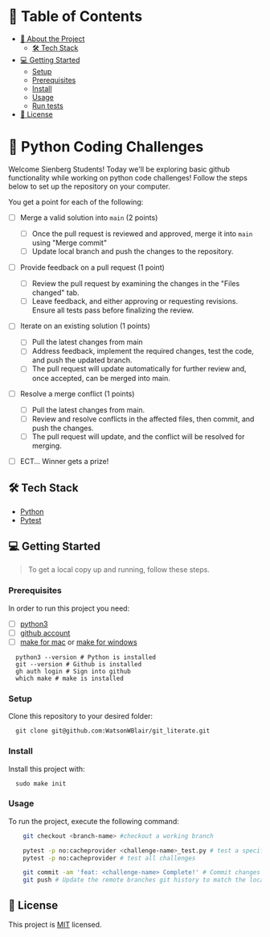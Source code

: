 # 📗 Table of Contents

- [📖 About the Project](#about-project)
  - [🛠 Tech Stack](#tech-stack)
- [💻 Getting Started](#getting-started)
  - [Setup](#setup)
  - [Prerequisites](#prerequisites)
  - [Install](#install)
  - [Usage](#usage)
  - [Run tests](#run-tests)
- [📝 License](#license)

<!-- PROJECT DESCRIPTION -->

# 📖 Python Coding Challenges <a name="about-project"></a>

Welcome Sienberg Students! Today we'll be exploring basic github functionality while working on python code challenges!
Follow the steps below to set up the repository on your computer.

You get a point for each of the following:
- [ ] Merge a valid solution into `main` (2 points)
  - [ ] Once the pull request is reviewed and approved, merge it into `main` using "Merge commit"
  - [ ] Update local branch and push the changes to the repository. 
- [ ] Provide feedback on a pull request (1 point)
  - [ ] Review the pull request by examining the changes in the "Files changed" tab.
  - [ ] Leave feedback, and either approving or requesting revisions. Ensure all tests pass before finalizing the review.
- [ ] Iterate on an existing solution (1 points)
  - [ ] Pull the latest changes from main
  - [ ] Address feedback, implement the required changes, test the code, and push the updated branch.
  - [ ] The pull request will update automatically for further review and, once accepted, can be merged into main.
- [ ] Resolve a merge conflict (1 points)
  - [ ] Pull the latest changes from main.
  - [ ] Review and resolve conflicts in the affected files, then commit, and push the changes.
  - [ ] The pull request will update, and the conflict will be resolved for merging.
- [ ] ECT...
Winner gets a prize!


## 🛠 Tech Stack <a name="tech-stack"></a>
- [Python](https://www.python.org/)
- [Pytest](https://docs.pytest.org/en/7.2.x/)



<!-- GETTING STARTED -->

## 💻 Getting Started <a name="getting-started"></a>

> To get a local copy up and running, follow these steps.

### Prerequisites

In order to run this project you need:

- [ ] [python3](https://docs.python-guide.org/starting/install3/osx/)
- [ ] [github account](https://github.com/)
- [ ] [make for mac](https://formulae.brew.sh/formula/make) or [make for windows](https://gnuwin32.sourceforge.net/packages/make.htm)

```Shell
  python3 --version # Python is installed
  git --version # Github is installed
  gh auth login # Sign into github
  which make # make is installed
```

### Setup

Clone this repository to your desired folder:

```Shell
  git clone git@github.com:WatsonWBlair/git_literate.git
```


### Install

Install this project with:

```Shell
  sudo make init
```


### Usage

To run the project, execute the following command:


```bash
    git checkout <branch-name> #checkout a working branch

    pytest -p no:cacheprovider <challenge-name>_test.py # test a specific challenge
    pytest -p no:cacheprovider # test all challenges

    git commit -am 'feat: <challenge-name> Complete!' # Commit changes to your local branch
    git push # Update the remote branches git history to match the local branch
```



<!-- LICENSE -->

## 📝 License <a name="license"></a>

This project is [MIT](./LICENSE) licensed.
